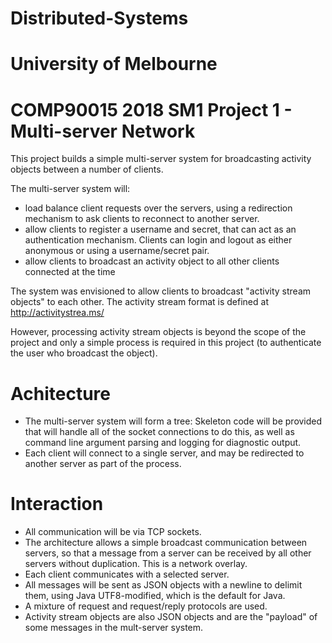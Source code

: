 # Distributed-Systems
# University of Melbourne
# COMP90015 2018 SM1 Project 1 - Multi-server Network
This project builds a simple multi-server system for broadcasting activity objects between a number of clients. 

The multi-server system will:
- load balance client requests over the servers, using a redirection mechanism to ask clients to reconnect to another server.
- allow clients to register a username and secret, that can act as an authentication mechanism. Clients can login and logout as either anonymous or using a username/secret pair.
- allow clients to broadcast an activity object to all other clients connected at the time

The system was envisioned to allow clients to broadcast "activity stream objects" to each other. The activity stream format is defined at http://activitystrea.ms/


However, processing activity stream objects is beyond the scope of the project and only a simple process is required in this project (to authenticate the user who broadcast the object).

# Achitecture
- The multi-server system will form a tree: Skeleton code will be provided that will handle all of the socket connections to do this, as well as command line argument parsing and logging for diagnostic output.
- Each client will connect to a single server, and may be redirected to another server as part of the
process.
# Interaction
- All communication will be via TCP sockets.
- The architecture allows a simple broadcast communication between servers, so that a message from a
server can be received by all other servers without duplication. This is a network overlay.
- Each client communicates with a selected server.
- All messages will be sent as JSON objects with a newline to delimit them, using Java UTF8-modified,
which is the default for Java.
- A mixture of request and request/reply protocols are used.
- Activity stream objects are also JSON objects and are the "payload" of some messages in the
mult-server system.

